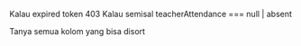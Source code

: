 Kalau expired token 403
Kalau semisal teacherAttendance === null | absent

Tanya semua kolom yang bisa disort
